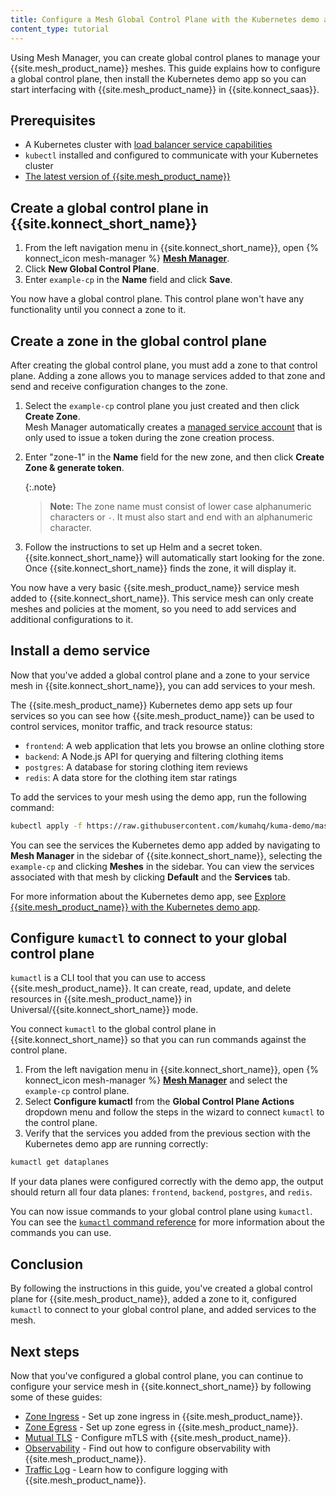```yaml
---
title: Configure a Mesh Global Control Plane with the Kubernetes demo app
content_type: tutorial
---
```


Using Mesh Manager, you can create global control planes to manage your {{site.mesh_product_name}} meshes. This guide explains how to configure a global control plane, then install the Kubernetes demo app so you can start interfacing with {{site.mesh_product_name}} in {{site.konnect_saas}}.

## Prerequisites

* A Kubernetes cluster with [load balancer service capabilities](https://kubernetes.io/docs/concepts/services-networking/service/#loadbalancer)
* `kubectl` installed and configured to communicate with your Kubernetes cluster
* [The latest version of {{site.mesh_product_name}}](/mesh/latest/production/install-kumactl/)

## Create a global control plane in {{site.konnect_short_name}}
 
1. From the left navigation menu in {{site.konnect_short_name}}, open {% konnect_icon mesh-manager %} [**Mesh Manager**](https://cloud.konghq.com/mesh-manager).
1. Click **New Global Control Plane**.
1. Enter `example-cp` in the **Name** field and click **Save**.

You now have a global control plane. This control plane won't have any functionality until you connect a zone to it.

## Create a zone in the global control plane

After creating the global control plane, you must add a zone to that control plane. Adding a zone allows you to manage services added to that zone and send and receive configuration changes to the zone. 

1. Select the `example-cp` control plane you just created and then click **Create Zone**.  
  Mesh Manager automatically creates a [managed service account](/konnect/org-management/system-accounts/) that is only used to issue a token during the zone creation process.
1. Enter "zone-1" in the **Name** field for the new zone, and then click **Create Zone & generate token**. 
    
    {:.note}
    > **Note:** The zone name must consist of lower case alphanumeric characters or `-`. It must also start and end with an alphanumeric character.
1. Follow the instructions to set up Helm and a secret token. 
    {{site.konnect_short_name}} will automatically start looking for the zone. Once {{site.konnect_short_name}} finds the zone, it will display it. 

You now have a very basic {{site.mesh_product_name}} service mesh added to {{site.konnect_short_name}}. This service mesh can only create meshes and policies at the moment, so you need to add services and additional configurations to it.

## Install a demo service

Now that you've added a global control plane and a zone to your service mesh in {{site.konnect_short_name}}, you can add services to your mesh. 

The {{site.mesh_product_name}} Kubernetes demo app sets up four services so you can see how {{site.mesh_product_name}} can be used to control services, monitor traffic, and track resource status:


* `frontend`: A web application that lets you browse an online clothing store
* `backend`: A Node.js API for querying and filtering clothing items
* `postgres`: A database for storing clothing item reviews
* `redis`: A data store for the clothing item star ratings

To add the services to your mesh using the demo app, run the following command:

```sh
kubectl apply -f https://raw.githubusercontent.com/kumahq/kuma-demo/master/kubernetes/kuma-demo-aio.yaml
```

You can see the services the Kubernetes demo app added by navigating to **Mesh Manager** in the sidebar of {{site.konnect_short_name}}, selecting the `example-cp` and clicking **Meshes** in the sidebar. You can view the services associated with that mesh by clicking **Default** and the **Services** tab.

For more information about the Kubernetes demo app, see [Explore {{site.mesh_product_name}} with the Kubernetes demo app](/mesh/latest/quickstart/kubernetes/).

## Configure `kumactl` to connect to your global control plane

`kumactl` is a CLI tool that you can use to access {{site.mesh_product_name}}. It can create, read, update, and delete resources in {{site.mesh_product_name}} in Universal/{{site.konnect_short_name}} mode.

You connect `kumactl` to the global control plane in {{site.konnect_short_name}} so that you can run commands against the control plane.

1. From the left navigation menu in {{site.konnect_short_name}}, open {% konnect_icon mesh-manager %} [**Mesh Manager**](https://cloud.konghq.com/mesh-manager) and select the `example-cp` control plane.
1. Select **Configure kumactl** from the **Global Control Plane Actions** dropdown menu and follow the steps in the wizard to connect `kumactl` to the control plane.
1. Verify that the services you added from the previous section with the Kubernetes demo app are running correctly:
```bash
kumactl get dataplanes
```
If your data planes were configured correctly with the demo app, the output should return all four data planes: `frontend`, `backend`, `postgres`, and `redis`.

You can now issue commands to your global control plane using `kumactl`. You can see the [`kumactl` command reference](/mesh/latest/explore/cli/#kumactl) for more information about the commands you can use.

## Conclusion

By following the instructions in this guide, you've created a global control plane for {{site.mesh_product_name}}, added a zone to it, configured `kumactl` to connect to your global control plane, and added services to the mesh. 

## Next steps

Now that you've configured a global control plane, you can continue to configure your service mesh in {{site.konnect_short_name}} by following some of these guides:

* [Zone Ingress](/mesh/latest/production/cp-deployment/zone-ingress/) - Set up zone ingress in {{site.mesh_product_name}}.
* [Zone Egress](/mesh/latest/production/cp-deployment/zoneegress/) - Set up zone egress in {{site.mesh_product_name}}.
* [Mutual TLS](/mesh/latest/policies/mutual-tls/) - Configure mTLS with {{site.mesh_product_name}}. 
* [Observability](/mesh/latest/explore/observability/) - Find out how to configure observability with {{site.mesh_product_name}}.
* [Traffic Log](/mesh/latest/policies/traffic-log/) - Learn how to configure logging with {{site.mesh_product_name}}.
